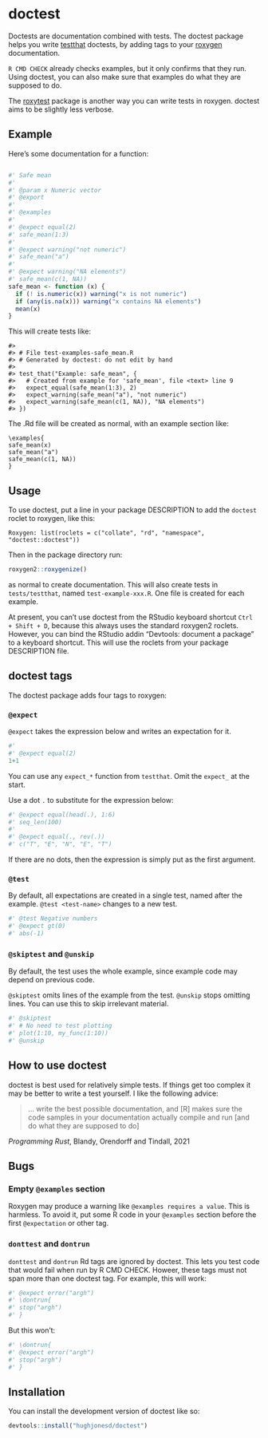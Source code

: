 
<!-- README.md is generated from README.Rmd. Please edit that file -->

# doctest

<!-- badges: start -->
<!-- badges: end -->

Doctests are documentation combined with tests. The doctest package
helps you write [testthat](https://testthat.r-lib.org/) doctests, by
adding tags to your [roxygen](https://roxygen2.r-lib.org/)
documentation.

`R CMD CHECK` already checks examples, but it only confirms that they
run. Using doctest, you can also make sure that examples do what they
are supposed to do.

The [roxytest](https://mikldk.github.io/roxytest/) package is another
way you can write tests in roxygen. doctest aims to be slightly less
verbose.

## Example

Here’s some documentation for a function:

``` r

#' Safe mean
#' 
#' @param x Numeric vector
#' @export
#' 
#' @examples
#' 
#' @expect equal(2)
#' safe_mean(1:3)
#' 
#' @expect warning("not numeric")
#' safe_mean("a")
#'
#' @expect warning("NA elements")
#' safe_mean(c(1, NA))
safe_mean <- function (x) {
  if (! is.numeric(x)) warning("x is not numeric")
  if (any(is.na(x))) warning("x contains NA elements")
  mean(x)
}
```

This will create tests like:

    #> 
    #> # File test-examples-safe_mean.R
    #> # Generated by doctest: do not edit by hand
    #> 
    #> test_that("Example: safe_mean", {
    #>   # Created from example for 'safe_mean', file <text> line 9
    #>   expect_equal(safe_mean(1:3), 2)
    #>   expect_warning(safe_mean("a"), "not numeric")
    #>   expect_warning(safe_mean(c(1, NA)), "NA elements")
    #> })

The .Rd file will be created as normal, with an example section like:

    \examples{
    safe_mean(x)
    safe_mean("a")
    safe_mean(c(1, NA))
    }

## Usage

To use doctest, put a line in your package DESCRIPTION to add the
`doctest` roclet to roxygen, like this:

    Roxygen: list(roclets = c("collate", "rd", "namespace", "doctest::doctest")) 

Then in the package directory run:

``` r
roxygen2::roxygenize()
```

as normal to create documentation. This will also create tests in
`tests/testthat`, named `test-example-xxx.R`. One file is created for
each example.

At present, you can’t use doctest from the RStudio keyboard shortcut
`Ctrl + Shift + D`, because this always uses the standard roxygen2
roclets. However, you can bind the RStudio addin “Devtools: document a
package” to a keyboard shortcut. This will use the roclets from your
package DESCRIPTION file.

## doctest tags

The doctest package adds four tags to roxygen:

### `@expect`

`@expect` takes the expression below and writes an expectation for it.

``` r
#'
#' @expect equal(2)
1+1
```

You can use any `expect_*` function from `testthat`. Omit the `expect_`
at the start.

Use a dot `.` to substitute for the expression below:

``` r
#' @expect equal(head(.), 1:6)
#' seq_len(100)
#'
#' @expect equal(., rev(.))
#' c("T", "E", "N", "E", "T")
```

If there are no dots, then the expression is simply put as the first
argument.

### `@test`

By default, all expectations are created in a single test, named after
the example. `@test <test-name>` changes to a new test.

``` r
#' @test Negative numbers
#' @expect gt(0)
#' abs(-1)
```

### `@skiptest` and `@unskip`

By default, the test uses the whole example, since example code may
depend on previous code.

`@skiptest` omits lines of the example from the test. `@unskip` stops
omitting lines. You can use this to skip irrelevant material.

``` r
#' @skiptest
#' # No need to test plotting
#' plot(1:10, my_func(1:10))
#' @unskip
```

## How to use doctest

doctest is best used for relatively simple tests. If things get too
complex it may be better to write a test yourself. I like the following
advice:

> … write the best possible documentation, and \[R\] makes sure the code
> samples in your documentation actually compile and run \[and do what
> they are supposed to do\]

*Programming Rust*, Blandy, Orendorff and Tindall, 2021

## Bugs

### Empty `@examples` section

Roxygen may produce a warning like `@examples requires a value`. This is
harmless. To avoid it, put some R code in your `@examples` section
before the first `@expectation` or other tag.

### `donttest` and `dontrun`

`donttest` and `dontrun` Rd tags are ignored by doctest. This lets you
test code that would fail when run by R CMD CHECK. Howeer, these tags
must not span more than one doctest tag. For example, this will work:

``` r
#' @expect error("argh")
#' \dontrun{
#' stop("argh")
#' }
```

But this won’t:

``` r
#' \dontrun{
#' @expect error("argh")
#' stop("argh")
#' }
```

## Installation

You can install the development version of doctest like so:

``` r
devtools::install("hughjonesd/doctest")
```
